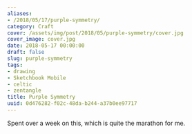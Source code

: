 ```yaml
---
aliases:
- /2018/05/17/purple-symmetry/
category: Craft
cover: /assets/img/post/2018/05/purple-symmetry/cover.jpg
cover_image: cover.jpg
date: 2018-05-17 00:00:00
draft: false
slug: purple-symmetry
tags:
- drawing
- Sketchbook Mobile
- celtic
- zentangle
title: Purple Symmetry
uuid: 0d476282-f02c-48da-b244-a37b0ee97717
---
```


Spent over a week on this, which is quite the marathon for me.
<!--more-->